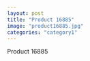 ```yaml
---
layout: post
title: "Product 16885"
image: "product16885.jpg"
categories: "category1"
---
```

Product 16885
